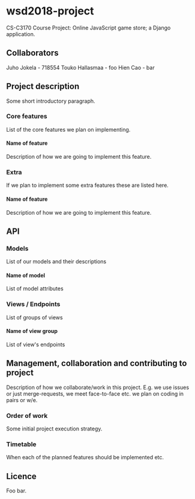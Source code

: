 # wsd2018-project

CS-C3170 Course Project:
Online JavaScript game store; a Django application.

## Collaborators

Juho Jokela - 718554
Touko Hallasmaa - foo
Hien Cao - bar

## Project description

Some short introductory paragraph.

### Core features

List of the core features we plan on implementing.

#### Name of feature

Description of how we are going to implement this feature.

### Extra

If we plan to implement some extra features these are listed here.

#### Name of feature

Description of how we are going to implement this feature.

## API

### Models

List of our models and their descriptions

#### Name of model

List of model attributes

### Views / Endpoints

List of groups of views

#### Name of view group

List of view's endpoints

## Management, collaboration and contributing to project

Description of how we collaborate/work in this project.
E.g. we use issues or just merge-requests, we meet face-to-face etc. we plan on coding in pairs or w/e.

### Order of work

Some initial project execution strategy.

### Timetable

When each of the planned features should be implemented etc.

## Licence

Foo bar.
